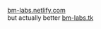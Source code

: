 <a href="http://bm-labs.netlify.com">bm-labs.netlify.com</a><br>
but actually better <a href="http://www.bm-labs.tk">bm-labs.tk</a>
